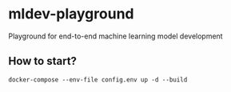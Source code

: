 # mldev-playground
Playground for end-to-end machine learning model development

## How to start?

```console
docker-compose --env-file config.env up -d --build
```